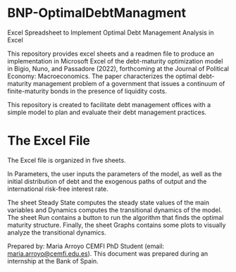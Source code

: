 # BNP-OptimalDebtManagment
Excel Spreadsheet to Implement Optimal Debt Management Analysis in Excel


This repository provides excel sheets and a readmen file to produce an implementation in Microsoft Excel of the debt-maturity optimization model in
Bigio, Nuno, and Passadore (2022), forthcoming at the Journal of Political Economy: Macroeconomics. The
paper characterizes the optimal debt-maturity management problem of a government that issues a continuum
of finite-maturity bonds in the presence of liquidity costs.

This repository is created to facilitate debt management offices with a simple model to plan and evaluate their debt management practices.

# The Excel File 

The Excel file is organized in five sheets. 

In Parameters, the user inputs the parameters of the model, as
well as the initial distribution of debt and the exogenous paths of output and the international risk-free
interest rate. 

The sheet Steady State computes the steady state values of the main variables and Dynamics
computes the transitional dynamics of the model. The sheet Run contains a button to run the algorithm
that finds the optimal maturity structure. Finally, the sheet Graphs contains some plots to visually analyze
the transitional dynamics.

Prepared by: Maria Arroyo CEMFI PhD Student (email: maria.arroyo@cemfi.edu.es). This document was prepared during an internship at the Bank
of Spain.

